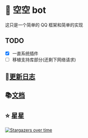# 🤖 空空 bot

这只是一个简单的 QQ 框架和简单的实现

## TODO

- [x] 一直系统插件
- [ ] 移植支持库部分(还剩下网络请求)

## 🎉[更新日志](./CHANGELOG.md)

## 📚[文档](https://blog.huankong.top/note/kkbot)

## ⭐ 星星

[![Stargazers over time](https://starchart.cc/huankong233/kkbot.svg)](https://starchart.cc/huankong233/kkbot)
